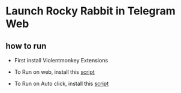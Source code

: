 # Launch Rocky Rabbit in Telegram Web


## how to run

- First install Violentmonkey Extensions

- To Run on web, install this [script](https://github.com/parsian-ai/Rocky-Rabbit/raw/main/Rocky-Rabbit-Web.user.js) 
- To Run on Auto click, install this [script](https://github.com/parsian-ai/Rocky-Rabbit/raw/main/Rocky-Rabbit-click.user.js) 
